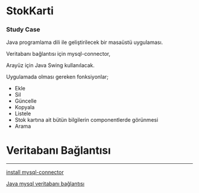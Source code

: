 # StokKarti

### Study Case 
Java programlama dili ile geliştirilecek bir masaüstü uygulaması.

Veritabanı bağlantısı için mysql-connector,

Arayüz için Java Swing kullanılacak.

Uygulamada olması gereken fonksiyonlar;
* Ekle
* Sil
* Güncelle
* Kopyala
* Listele
* Stok kartına ait bütün bilgilerin componentlerde görünmesi
* Arama

# Veritabanı Bağlantısı

----
[install mysql-connector](https://www.mysql.com/products/connector/)

[Java mysql veritabanı bağlantısı ](https://stackoverflow.com/questions/2839321/connect-java-to-a-mysql-database/)
